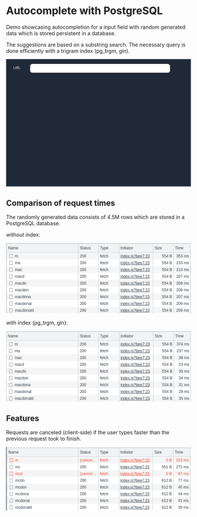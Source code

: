 # Autocomplete with PostgreSQL

Demo showcasing autocompletion for a input field with random generated data which is stored persistent in a database.

The suggestions are based on a substring search. The necessary query is done efficiently with a trigram index (pg_trgm, gin).

![](media/screen_recording.gif)

## Comparison of request times

The randomly generated data consists of 4.5M rows which are stored in a PostgreSQL database.

without index:

![](media/time_without_index.png)


with index (pg_trgm, gin):

![](media/time_with_index.png)

## Features

Requests are canceled (client-side) if the user types faster than the previous request took to finish.

![](media/cancel_requests.png)
